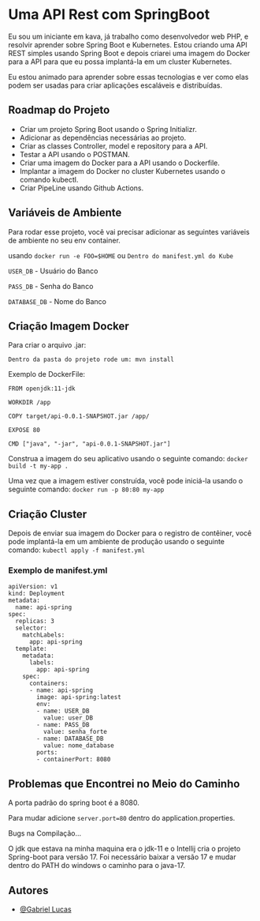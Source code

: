 
# Uma API Rest com SpringBoot

Eu sou um iniciante em kava, já trabalho como desenvolvedor web PHP, e resolvir aprender sobre Spring Boot e Kubernetes. Estou criando uma API REST simples usando Spring Boot e depois criarei uma imagem do Docker para a API para que eu possa implantá-la em um cluster Kubernetes.

Eu estou animado para aprender sobre essas tecnologias e ver como elas podem ser usadas para criar aplicações escaláveis e distribuídas.

## Roadmap do Projeto

- Criar um projeto Spring Boot usando o Spring Initializr.
- Adicionar as dependências necessárias ao projeto.
- Criar as classes Controller, model e repository para a API.
- Testar a API usando o POSTMAN.
- Criar uma imagem do Docker para a API usando o Dockerfile.
- Implantar a imagem do Docker no cluster Kubernetes usando o comando kubectl.
- Criar PipeLine usando Github Actions.

## Variáveis de Ambiente

Para rodar esse projeto, você vai precisar adicionar as seguintes variáveis de ambiente no seu env container.

usando `docker run -e FOO=$HOME` ou `Dentro do manifest.yml do Kube`

`USER_DB` - Usuário do Banco

`PASS_DB` - Senha do Banco

`DATABASE_DB` - Nome do Banco


## Criação Imagem Docker

Para criar o arquivo .jar:

`Dentro da pasta do projeto rode um: mvn install`

Exemplo de DockerFile:

```
FROM openjdk:11-jdk

WORKDIR /app

COPY target/api-0.0.1-SNAPSHOT.jar /app/

EXPOSE 80

CMD ["java", "-jar", "api-0.0.1-SNAPSHOT.jar"]
```

Construa a imagem do seu aplicativo usando o seguinte comando:
`docker build -t my-app .`

Uma vez que a imagem estiver construída, você pode iniciá-la usando o seguinte comando:
`docker run -p 80:80 my-app`


## Criação Cluster

Depois de enviar sua imagem do Docker para o registro de contêiner, você pode implantá-la em um ambiente de produção usando o seguinte comando:
`kubectl apply -f manifest.yml`

### Exemplo de manifest.yml

```
apiVersion: v1
kind: Deployment
metadata:
  name: api-spring
spec:
  replicas: 3
  selector:
    matchLabels:
      app: api-spring
  template:
    metadata:
      labels:
        app: api-spring
    spec:
      containers:
      - name: api-spring
        image: api-spring:latest
        env:
        - name: USER_DB
          value: user_DB
        - name: PASS_DB
          value: senha_forte
        - name: DATABASE_DB
          value: nome_database
        ports:
        - containerPort: 8080
```
## Problemas que Encontrei no Meio do Caminho

A porta padrão do spring boot é a 8080.

Para mudar adicione `server.port=80` dentro do application.properties.

Bugs na Compilação...

O jdk que estava na minha maquina era o jdk-11 e o Intellij cria o projeto Spring-boot para versão 17. Foi necessário baixar a versão 17 e mudar dentro do PATH do windows o caminho para o java-17.
## Autores

- [@Gabriel Lucas](www.linkedin.com/in/sant0x27)

